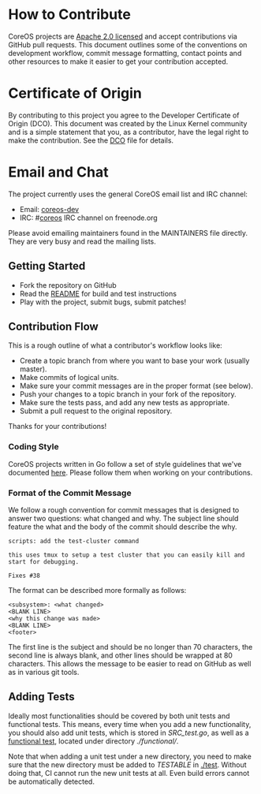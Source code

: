 # How to Contribute

CoreOS projects are [Apache 2.0 licensed](LICENSE) and accept contributions via
GitHub pull requests.  This document outlines some of the conventions on
development workflow, commit message formatting, contact points and other
resources to make it easier to get your contribution accepted.

# Certificate of Origin

By contributing to this project you agree to the Developer Certificate of
Origin (DCO). This document was created by the Linux Kernel community and is a
simple statement that you, as a contributor, have the legal right to make the
contribution. See the [DCO](DCO) file for details.

# Email and Chat

The project currently uses the general CoreOS email list and IRC channel:
- Email: [coreos-dev](https://groups.google.com/forum/#!forum/coreos-dev)
- IRC: #[coreos](irc://irc.freenode.org:6667/#coreos) IRC channel on freenode.org

Please avoid emailing maintainers found in the MAINTAINERS file directly. They
are very busy and read the mailing lists.

## Getting Started

- Fork the repository on GitHub
- Read the [README](README.md) for build and test instructions
- Play with the project, submit bugs, submit patches!

## Contribution Flow

This is a rough outline of what a contributor's workflow looks like:

- Create a topic branch from where you want to base your work (usually master).
- Make commits of logical units.
- Make sure your commit messages are in the proper format (see below).
- Push your changes to a topic branch in your fork of the repository.
- Make sure the tests pass, and add any new tests as appropriate.
- Submit a pull request to the original repository.

Thanks for your contributions!

### Coding Style

CoreOS projects written in Go follow a set of style guidelines that we've documented 
[here](https://github.com/coreos/docs/tree/master/golang). Please follow them when 
working on your contributions.

### Format of the Commit Message

We follow a rough convention for commit messages that is designed to answer two
questions: what changed and why. The subject line should feature the what and
the body of the commit should describe the why.

```
scripts: add the test-cluster command

this uses tmux to setup a test cluster that you can easily kill and
start for debugging.

Fixes #38
```

The format can be described more formally as follows:

```
<subsystem>: <what changed>
<BLANK LINE>
<why this change was made>
<BLANK LINE>
<footer>
```

The first line is the subject and should be no longer than 70 characters, the
second line is always blank, and other lines should be wrapped at 80 characters.
This allows the message to be easier to read on GitHub as well as in various
git tools.

## Adding Tests

Ideally most functionalities should be covered by both unit tests and
functional tests. This means, every time when you add a new functionality,
you should also add unit tests, which is stored in *SRC_test.go*, as well as
a [functional test](./functional/README.md), located under directory
*./functional/*.

Note that when adding a unit test under a new directory, you need to make sure
that the new directory must be added to *TESTABLE* in [./test](./test). Without
doing that, CI cannot run the new unit tests at all. Even build errors cannot
be automatically detected.
